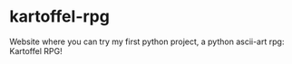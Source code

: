 # kartoffel-rpg
Website where you can try my first python project, a python ascii-art rpg: Kartoffel RPG!
